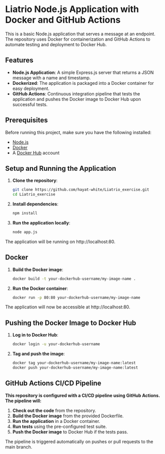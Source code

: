# Liatrio Node.js Application with Docker and GitHub Actions

This is a basic Node.js application that serves a message at an endpoint. The repository uses Docker for containerization and GitHub Actions to automate testing and deployment to Docker Hub.

## Features

- **Node.js Application**: A simple Express.js server that returns a JSON message with a name and timestamp.
- **Dockerized**: The application is packaged into a Docker container for easy deployment.
- **GitHub Actions**: Continuous integration pipeline that tests the application and pushes the Docker image to Docker Hub upon successful tests.

## Prerequisites

Before running this project, make sure you have the following installed:

- [Node.js](https://nodejs.org/)
- [Docker](https://www.docker.com/)
- A [Docker Hub](https://hub.docker.com/) account

## Setup and Running the Application

1. **Clone the repository**:
   ```bash
   git clone https://github.com/hayat-white/Liatrio_exercise.git
   cd Liatrio_exercise

2. **Install dependencies**:
   ```bash
   npm install

3. **Run the application locally**:
   ```bash
   node app.js

The application will be running on http://localhost:80.

## Docker

1. **Build the Docker image**:
   ```bash
   docker build -t your-dockerhub-username/my-image-name .

2. **Run the Docker container**:
   ```bash
   docker run -p 80:80 your-dockerhub-username/my-image-name

The application will now be accessible at http://localhost:80.

## Pushing the Docker Image to Docker Hub

1. **Log in to Docker Hub**:
   ```bash
   docker login -u your-dockerhub-username

2. **Tag and push the image**:
   ```bash
   docker tag your-dockerhub-username/my-image-name:latest
   docker push your-dockerhub-username/my-image-name:latest

## GitHub Actions CI/CD Pipeline

**This repository is configured with a CI/CD pipeline using GitHub Actions. The pipeline will:**
1. **Check out the code** from the repository.
2. **Build the Docker image** from the provided Dockerfile.
3. **Run the application** in a Docker container.
4. **Run tests** using the pre-configured test suite.
5. **Push the Docker image** to Docker Hub if the tests pass.

The pipeline is triggered automatically on pushes or pull requests to the main branch.
   
